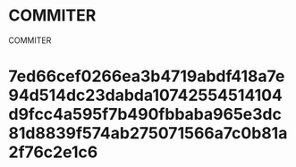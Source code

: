 # COMMITER
COMMITER






# 7ed66cef0266ea3b4719abdf418a7e94d514dc23dabda10742554514104d9fcc4a595f7b490fbbaba965e3dc81d8839f574ab275071566a7c0b81a2f76c2e1c6
